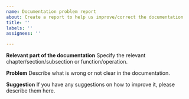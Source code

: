 ```yaml
---
name: Documentation problem report
about: Create a report to help us improve/correct the documentation
title: ''
labels: ''
assignees: ''

---
```


**Relevant part of the documentation**
Specify the relevant chapter/section/subsection or function/operation.

**Problem**
Describe what is wrong or not clear in the documentation.

**Suggestion**
If you have any suggestions on how to improve it, please describe them here.
